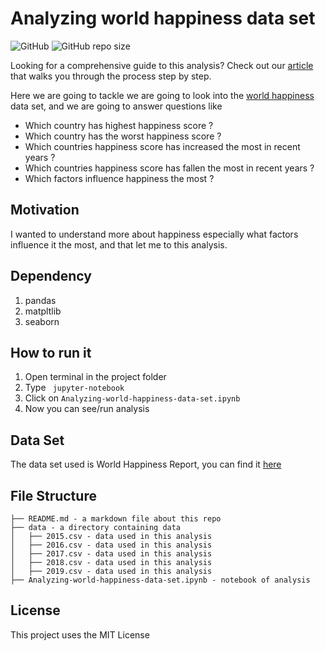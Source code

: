 # Analyzing world happiness data set

![GitHub](https://img.shields.io/github/license/kazifarhan199/Analyzing-world-happiness-data-set)
![GitHub repo size](https://img.shields.io/github/repo-size/kazifarhan199/Analyzing-world-happiness-data-set)

Looking for a comprehensive guide to this analysis? Check out our [article](https://medium.com/@kazifarhan199/analyzing-world-happiness-data-set-c6ffb2603ffb) that walks you through the process step by step. 


Here we are going to tackle we are going to look into the [world happiness](https://www.kaggle.com/unsdsn/world-happiness) data set, and we are going to answer questions like
* Which country has highest happiness score ?
* Which country has the worst happiness score ?
* Which countries happiness score has increased the most in recent years ?
* Which countries happiness score has fallen the most in recent years ?
* Which factors influence happiness the most ?

## Motivation

I wanted to understand more about happiness especially what factors influence it the most, and that let me to this analysis.

## Dependency

1. pandas
2. matpltlib
3. seaborn

## How to run it

1. Open terminal in the project folder
2. Type `` jupyter-notebook``
3. Click on `Analyzing-world-happiness-data-set.ipynb`
4. Now you can see/run analysis

## Data Set

The data set used is World Happiness Report, you can find it [here](https://www.kaggle.com/unsdsn/world-happiness)

## File Structure 

```
├── README.md - a markdown file about this repo
├── data - a directory containing data
│   ├── 2015.csv - data used in this analysis
│   ├── 2016.csv - data used in this analysis
│   ├── 2017.csv - data used in this analysis
│   ├── 2018.csv - data used in this analysis
│   ├── 2019.csv - data used in this analysis
├── Analyzing-world-happiness-data-set.ipynb - notebook of analysis
```

## License

This project uses the MIT License
